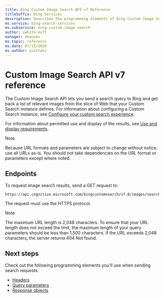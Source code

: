 ```yaml
---
title: Bing Custom Image Search API v7 Reference
titleSuffix: Bing Services
description: Describes the programming elements of Bing Custom Image Search API.
ms.service: bing-search-services
ms.subservice: bing-custom-image-search
author: swhite-msft
manager: ehansen
ms.topic: reference
ms.date: 07/15/2020
ms.author: scottwhi
---
```


# Custom Image Search API v7 reference

The Custom Image Search API lets you send a search query to Bing and get back a list of relevant images from the slice of Web that your Custom Search instance defines. For information about configuring a Custom Search instance, see [Configure your custom search experience](../../bing-custom-search/define-your-custom-view.md). 
  
For information about permitted use and display of the results, see [Use and display requirements](../useanddisplayrequirements.md).

> [!NOTE]
> Because URL formats and parameters are subject to change without notice, use all URLs as-is. You should not take dependencies on the URL format or parameters except where noted.
  
## Endpoints  

To request image search results, send a GET request to:  
  
```
https://api.cognitive.microsoft.com/bingcustomsearch/v7.0/images/search
```

The request must use the HTTPS protocol. 

> [!NOTE]
> The maximum URL length is 2,048 characters. To ensure that your URL length does not exceed the limit, the maximum length of your query parameters should be less than 1,500 characters. If the URL exceeds 2,048 characters, the server returns 404 Not found.  
  
## Next steps

Check out the following programming elements you'll use when sending search requests:

- [Headers](headers.md)
- [Query parameters](query-parameters.md)
- [Response objects](response-objects.md)
